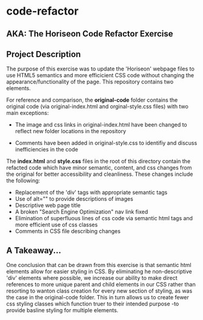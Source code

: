 # code-refactor

<h2>AKA: The Horiseon Code Refactor Exercise</h2>

<h2>Project Description</h2>

The purpose of this exercise was to update the 'Horiseon' webpage files to use HTML5 semantics and more efficicient CSS code without changing the appearance/functionality of the page. This repository contains two elements.

For reference and comparison, the **original-code** folder contains the original code (via original-index.html and orginal-style.css files) with two main exceptions:

 * The image and css links in original-index.html have been changed to reflect new folder locations in the repository
 
 * Comments have been added in original-style.css to identifiy and discuss inefficiencies in the code

The **index.html** and **style.css** files in the root of this directory contain the refacted code which have minor semantic, content, and css changes from the original for better accessibility and cleanliness. These changes include the following:

* Replacement of the 'div' tags with appropriate semantic tags
* Use of alt="" to provide descriptions of images
* Descriptive web page title
* A broken "Search Engine Optimization" nav link fixed
* Elimination of superfluous lines of css code via semantic html tags and more efficient use of css classes
* Comments in CSS file describing changes

<h2>A Takeaway...</h2>

One conclusion that can be drawn from this exercise is that semantic html elements allow for easier styling in CSS. By eliminating he non-descriptive 'div' elements where possible, we increase our ability to make direct references to more unique parent and child elements in our CSS rather than resorting to wanton class creation for every new section of styling, as was the case in the original-code folder. This in turn allows us to create fewer css styling classes which function truer to their intended purpose -to provide basline styling for multiple elements. 